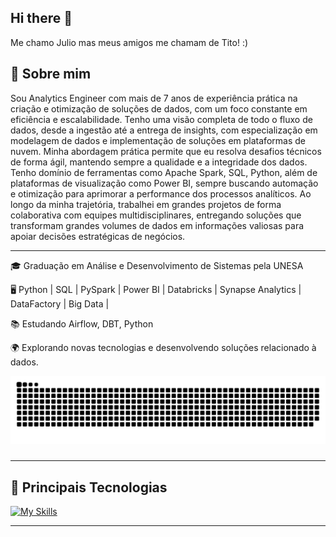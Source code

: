 ## Hi there 👋
Me chamo Julio mas meus amigos me chamam de Tito! :)

## 🎯 Sobre mim 
Sou Analytics Engineer com mais de 7 anos de experiência prática na criação e otimização de soluções de dados, com um foco constante em eficiência e escalabilidade. Tenho uma visão completa de todo o fluxo de dados, desde a ingestão até a entrega de insights, com especialização em modelagem de dados e implementação de soluções em plataformas de nuvem.
Minha abordagem prática permite que eu resolva desafios técnicos de forma ágil, mantendo sempre a qualidade e a integridade dos dados. Tenho domínio de ferramentas como Apache Spark, SQL, Python, além de plataformas de visualização como Power BI, sempre buscando automação e otimização para aprimorar a performance dos processos analíticos.
Ao longo da minha trajetória, trabalhei em grandes projetos de forma colaborativa com equipes multidisciplinares, entregando soluções que transformam grandes volumes de dados em informações valiosas para apoiar decisões estratégicas de negócios.



***

🎓 Graduação em Análise e Desenvolvimento de Sistemas pela UNESA

🖥️ Python | SQL | PySpark | Power BI | Databricks | Synapse Analytics | DataFactory | Big Data |

📚 Estudando Airflow, DBT, Python

🌍 Explorando novas tecnologias e desenvolvendo soluções relacionado à dados.


![GitHub Snake Dark](https://raw.githubusercontent.com/Platane/snk/output/github-contribution-grid-snake-dark.svg?username=23titoalves)
###

***

## 🚀 Principais Tecnologias
[![My Skills](https://skillicons.dev/icons?i=aws,azure,gcp,apple,py,unity,docker,vscode,mysql)](https://skillicons.dev)
***

